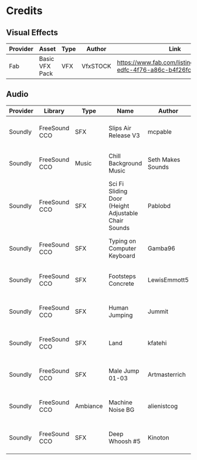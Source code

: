 ﻿# Credits

## Visual Effects

| Provider | Asset          | Type | Author    | Link                                                              | License                                        |
|----------|----------------|------|-----------|-------------------------------------------------------------------|------------------------------------------------|
| Fab      | Basic VFX Pack | VFX  | VfxSTOCK  | https://www.fab.com/listings/75698e52-edfc-4f76-a86c-b4f26fcf5a29 | Fab Standared License https://www.fab.com/eula |

## Audio

| Provider | Library       | Type     | Name                                                | Author            | License                                                             |
|----------|---------------|----------|-----------------------------------------------------|-------------------|---------------------------------------------------------------------|
| Soundly  | FreeSound CCO | SFX      | Slips Air Release V3                                | mcpable           | CCO https://getsoundly.com/faq/how-can-i-use-the-freesound-library/ |
| Soundly  | FreeSound CCO | Music    | Chill Background Music                              | Seth Makes Sounds | CCO https://getsoundly.com/faq/how-can-i-use-the-freesound-library/ |
| Soundly  | FreeSound CCO | SFX      | Sci Fi Sliding Door (Height Adjustable Chair Sounds | Pablobd           | CCO https://getsoundly.com/faq/how-can-i-use-the-freesound-library/ |
| Soundly  | FreeSound CCO | SFX      | Typing on Computer Keyboard                         | Gamba96           | CCO https://getsoundly.com/faq/how-can-i-use-the-freesound-library/ |
| Soundly  | FreeSound CCO | SFX      | Footsteps Concrete                                  | LewisEmmott5      | CCO https://getsoundly.com/faq/how-can-i-use-the-freesound-library/ |
| Soundly  | FreeSound CCO | SFX      | Human Jumping                                       | Jummit            | CCO https://getsoundly.com/faq/how-can-i-use-the-freesound-library/ |
| Soundly  | FreeSound CCO | SFX      | Land                                                | kfatehi           | CCO https://getsoundly.com/faq/how-can-i-use-the-freesound-library/ |
| Soundly  | FreeSound CCO | SFX      | Male Jump 01-03                                     | Artmasterrich     | CCO https://getsoundly.com/faq/how-can-i-use-the-freesound-library/ |
| Soundly  | FreeSound CCO | Ambiance | Machine Noise BG                                    | alienistcog       | CCO https://getsoundly.com/faq/how-can-i-use-the-freesound-library/ |
| Soundly  | FreeSound CCO | SFX      | Deep Whoosh #5                                      | Kinoton           | CCO https://getsoundly.com/faq/how-can-i-use-the-freesound-library/ |
